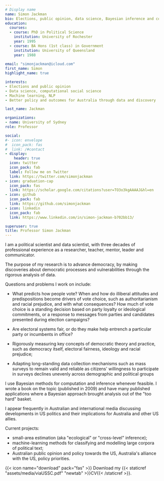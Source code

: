 ```yaml
---
# Display name
name: Simon Jackman
bio: Elections, public opinion, data science, Bayesian inference and computation, data viz.
education:
  courses:
  - course: PhD in Political Science
    institution: University of Rochester
    year: 1995
  - course: BA Hons (1st class) in Government
    institution: University of Queensland
    year: 1988
    
email: "simonjackman@icloud.com"
first_name: Simon
highlight_name: true

interests:
- Elections and public opinion
- Data science, computational social science
- Machine learning, NLP
- Better policy and outcomes for Australia through data and discovery

last_name: Jackman

organizations:
- name: University of Sydney
role: Professor

social:
#- icon: envelope
#  icon_pack: fas
#  link: /#contact
- display:
    header: true
  icon: twitter
  icon_pack: fab
  label: Follow me on Twitter
  link: https://twitter.com/simonjackman
- icon: graduation-cap
  icon_pack: fas
  link: https://scholar.google.com/citations?user=TO3o3kgAAAAJ&hl=en
- icon: github
  icon_pack: fab
  link: https://github.com/simonjackman
- icon: linkedin
  icon_pack: fab
  link: https://www.linkedin.com/in/simon-jackman-b702bb13/

superuser: true
title: Professor Simon Jackman
---
```


I am a political scientist and data scientist, with three decades of professional experience as a researcher, teacher, mentor, leader and communicator.

The purpose of my research is to advance democracy, by making discoveries about democratic processes and vulnerabilities through the rigorous analysis of data.

Questions and problems I work on include: 

- What predicts how people vote?  When and how do illiberal attitudes and predispositions become drivers of vote choice, such as authoritarianism and racial prejudice, and with what consequences?  How much of vote choice is a standing decision based on party loyalty or ideological commitments, or a response to messages from parties and candidates presented during election campaigns?

- Are electoral systems fair, or do they make help entrench a particular party or incumbents in office?

- Rigorously measuring key concepts of democratic theory and practice, such as democracy itself, electoral fairness, ideology and racial prejudice; 

- Adapting long-standing data collection mechanisms such as mass surveys to remain valid and reliable as citizens' willingness to participate in surveys declines unevenly across demographic and political groups

I use Bayesian methods for computation and inference whenever feasible.   I wrote a book on the topic (published in 2009) and have many published applications where a Bayesian approach brought analysis out of the "too hard" basket.

I appear frequently in Australian and international media discussing developments in US politics and their implications for Australia and other US allies.

Current projects:

- small-area estimation (aka "ecological" or "cross-level" inference); 
- machine-learning methods for classifying and modelling large corpora of political text;
- Australian public opinion and policy towards the US, Australia's alliance with the US, policy priorities.

{{< icon name="download" pack="fas" >}} Download my {{< staticref "assets/media/viaUSSC.pdf" "newtab" >}}CV{{< /staticref >}}.
